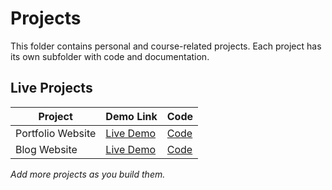 # Projects

This folder contains personal and course-related projects. Each project has its own subfolder with code and documentation.

## Live Projects
| Project | Demo Link | Code |
|---------|-----------|------|
| Portfolio Website | [Live Demo](https://yourusername.github.io/Web--development/Projects/portfolio) | [Code](./portfolio) |
| Blog Website | [Live Demo](https://yourusername.github.io/Web--development/Projects/blog) | [Code](./blog) |

_Add more projects as you build them._
